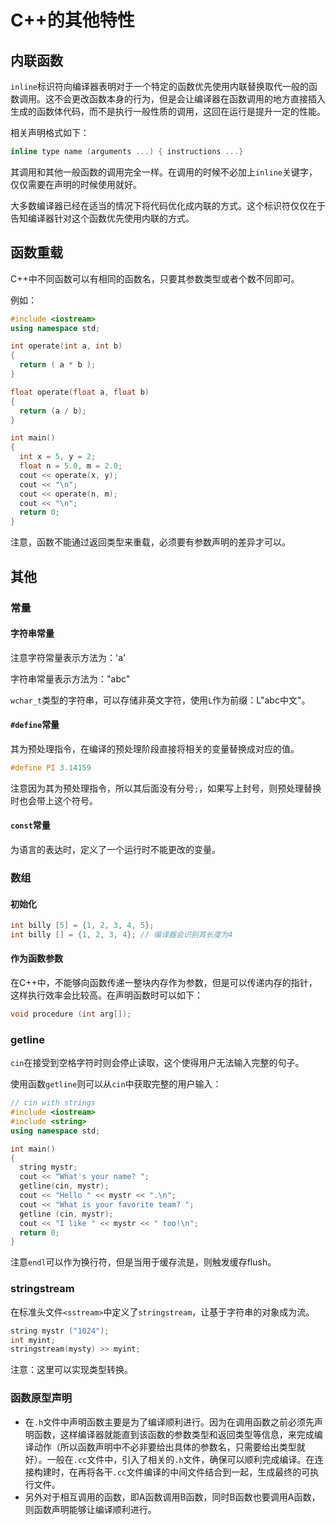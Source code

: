 # C++的其他特性

## 内联函数

`inline`标识符向编译器表明对于一个特定的函数优先使用内联替换取代一般的函数调用。这不会更改函数本身的行为，但是会让编译器在函数调用的地方直接插入生成的函数体代码，而不是执行一般性质的调用，这回在运行是提升一定的性能。

相关声明格式如下：

```cpp
inline type name (arguments ...) { instructions ...}
```

其调用和其他一般函数的调用完全一样。在调用的时候不必加上`inline`关键字，仅仅需要在声明的时候使用就好。

大多数编译器已经在适当的情况下将代码优化成内联的方式。这个标识符仅仅在于告知编译器针对这个函数优先使用内联的方式。

## 函数重载

C++中不同函数可以有相同的函数名，只要其参数类型或者个数不同即可。

例如：

```cpp
#include <iostream>
using namespace std;

int operate(int a, int b)
{
  return ( a * b );
}

float operate(float a, float b)
{
  return (a / b);
}

int main()
{
  int x = 5, y = 2;
  float n = 5.0, m = 2.0;
  cout << operate(x, y);
  cout << "\n";
  cout << operate(n, m);
  cout << "\n";
  return 0;
}
```

注意，函数不能通过返回类型来重载，必须要有参数声明的差异才可以。

## 其他

### 常量

#### 字符串常量

注意字符常量表示方法为：'a'

字符串常量表示方法为："abc"

`wchar_t`类型的字符串，可以存储非英文字符，使用`L`作为前缀：L"abc中文"。

#### `#define`常量

其为预处理指令，在编译的预处理阶段直接将相关的变量替换成对应的值。

```cpp
#define PI 3.14159
```

注意因为其为预处理指令，所以其后面没有分号`;`，如果写上封号，则预处理替换时也会带上这个符号。

#### `const`常量

为语言的表达时，定义了一个运行时不能更改的变量。

### 数组

#### 初始化

```cpp
int billy [5] = {1, 2, 3, 4, 5};
int billy [] = {1, 2, 3, 4}; // 编译器会识别其长度为4
```

#### 作为函数参数

在C++中，不能够向函数传递一整块内存作为参数，但是可以传递内存的指针，这样执行效率会比较高。在声明函数时可以如下：

```cpp
void procedure (int arg[]);
```

### getline

`cin`在接受到空格字符时则会停止读取，这个使得用户无法输入完整的句子。

使用函数`getline`则可以从`cin`中获取完整的用户输入：

```cpp
// cin with strings
#include <iostream>
#include <string>
using namespace std;

int main()
{
  string mystr;
  cout << "What's your name? ";
  getline(cin, mystr);
  cout << "Hello " << mystr << ".\n";
  cout << "What is your favorite team? ";
  getline (cin, mystr);
  cout << "I like " << mystr << " too!\n";
  return 0;
}
```

注意`endl`可以作为换行符，但是当用于缓存流是，则触发缓存flush。

### stringstream

在标准头文件`<sstream>`中定义了`stringstream`，让基于字符串的对象成为流。

```cpp
string mystr ("1024");
int myint;
stringstream(mysty) >> myint;
```

注意：这里可以实现类型转换。

### 函数原型声明

* 在`.h`文件中声明函数主要是为了编译顺利进行。因为在调用函数之前必须先声明函数，这样编译器就能直到该函数的参数类型和返回类型等信息，来完成编译动作（所以函数声明中不必非要给出具体的参数名，只需要给出类型就好）。一般在`.cc`文件中，引入了相关的`.h`文件，确保可以顺利完成编译。在连接构建时，在再将各干`.cc`文件编译的中间文件结合到一起，生成最终的可执行文件。
* 另外对于相互调用的函数，即A函数调用B函数，同时B函数也要调用A函数，则函数声明能够让编译顺利进行。
